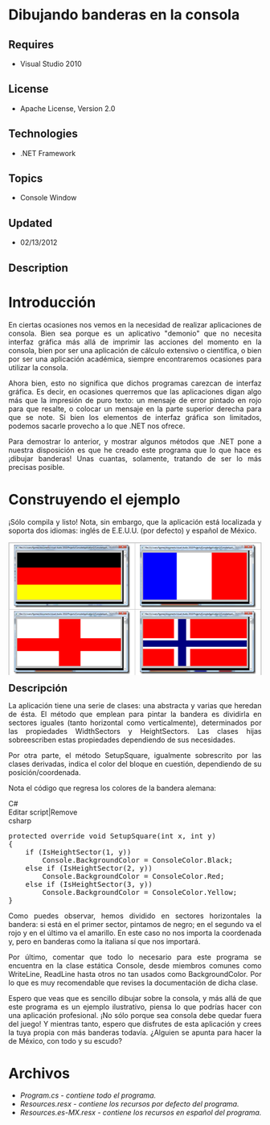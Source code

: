 # Dibujando banderas en la consola
## Requires
- Visual Studio 2010
## License
- Apache License, Version 2.0
## Technologies
- .NET Framework
## Topics
- Console Window
## Updated
- 02/13/2012
## Description

<h1>Introducci&oacute;n</h1>
<p style="text-align:justify">En ciertas ocasiones nos vemos en la necesidad de realizar aplicaciones de consola. Bien sea porque es un aplicativo &quot;demonio&quot; que no necesita interfaz gr&aacute;fica m&aacute;s all&aacute; de imprimir las acciones del momento
 en la consola, bien por ser una aplicaci&oacute;n de c&aacute;lculo extensivo o cient&iacute;fica, o bien por ser una aplicaci&oacute;n acad&eacute;mica, siempre encontraremos ocasiones para utilizar la consola.&nbsp;</p>
<p style="text-align:justify">Ahora bien, esto no significa que dichos programas carezcan de interfaz gr&aacute;fica. Es decir, en ocasiones querremos que las aplicaciones digan algo m&aacute;s que la impresi&oacute;n de puro texto: un mensaje de error pintado
 en rojo para que resalte, o colocar un mensaje en la parte superior derecha para que se note. Si bien los elementos de interfaz gr&aacute;fica son limitados, podemos sacarle provecho a lo que .NET nos ofrece.&nbsp;</p>
<p style="text-align:justify">Para demostrar lo anterior, y mostrar algunos m&eacute;todos que .NET pone a nuestra disposici&oacute;n es que he creado este programa que lo que hace es &iexcl;dibujar banderas! Unas cuantas, solamente, tratando de ser lo m&aacute;s
 precisas posible.</p>
<h1><span>Construyendo el ejemplo</span></h1>
<p style="text-align:justify">&iexcl;S&oacute;lo compila y listo! Nota, sin embargo, que la aplicaci&oacute;n est&aacute; localizada y soporta dos idiomas: ingl&eacute;s de E.E.U.U. (por defecto) y espa&ntilde;ol de M&eacute;xico.&nbsp;</p>
<p><img src="49356-flag.png" alt="" width="533" height="265" style="display:block; margin-left:auto; margin-right:auto"></p>
<p><span style="font-size:20px; font-weight:bold">Descripci&oacute;n</span></p>
<p style="text-align:justify">La aplicaci&oacute;n tiene una serie de clases: una abstracta y varias que heredan de &eacute;sta. El m&eacute;todo que emplean para pintar la bandera es dividirla en sectores iguales (tanto horizontal como verticalmente), determinados
 por las propiedades WidthSectors y HeightSectors. Las clases hijas sobreescriben estas propiedades dependiendo de sus necesidades.&nbsp;</p>
<p style="text-align:justify">Por otra parte, el m&eacute;todo SetupSquare, igualmente sobrescrito por las clases derivadas, indica el color del bloque en cuesti&oacute;n, dependiendo de su posici&oacute;n/coordenada.</p>
<p style="text-align:justify">Nota el c&oacute;digo que regresa los colores de la bandera alemana:</p>
<div class="scriptcode">
<div class="pluginEditHolder" pluginCommand="mceScriptCode">
<div class="title"><span>C#</span></div>
<div class="pluginLinkHolder"><span class="pluginEditHolderLink">Editar script</span>|<span class="pluginRemoveHolderLink">Remove</span></div>
<span class="hidden">csharp</span>

<div class="preview">
<pre class="csharp"><span class="cs__keyword">protected</span>&nbsp;<span class="cs__keyword">override</span>&nbsp;<span class="cs__keyword">void</span>&nbsp;SetupSquare(<span class="cs__keyword">int</span>&nbsp;x,&nbsp;<span class="cs__keyword">int</span>&nbsp;y)&nbsp;
{&nbsp;
&nbsp;&nbsp;&nbsp;&nbsp;<span class="cs__keyword">if</span>&nbsp;(IsHeightSector(<span class="cs__number">1</span>,&nbsp;y))&nbsp;
&nbsp;&nbsp;&nbsp;&nbsp;&nbsp;&nbsp;&nbsp;&nbsp;Console.BackgroundColor&nbsp;=&nbsp;ConsoleColor.Black;&nbsp;
&nbsp;&nbsp;&nbsp;&nbsp;<span class="cs__keyword">else</span>&nbsp;<span class="cs__keyword">if</span>&nbsp;(IsHeightSector(<span class="cs__number">2</span>,&nbsp;y))&nbsp;
&nbsp;&nbsp;&nbsp;&nbsp;&nbsp;&nbsp;&nbsp;&nbsp;Console.BackgroundColor&nbsp;=&nbsp;ConsoleColor.Red;&nbsp;
&nbsp;&nbsp;&nbsp;&nbsp;<span class="cs__keyword">else</span>&nbsp;<span class="cs__keyword">if</span>&nbsp;(IsHeightSector(<span class="cs__number">3</span>,&nbsp;y))&nbsp;
&nbsp;&nbsp;&nbsp;&nbsp;&nbsp;&nbsp;&nbsp;&nbsp;Console.BackgroundColor&nbsp;=&nbsp;ConsoleColor.Yellow;&nbsp;
}</pre>
</div>
</div>
</div>
<p style="text-align:justify">Como puedes observar, hemos dividido en sectores horizontales la bandera: si est&aacute; en el primer sector, pintamos de negro; en el segundo va el rojo y en el &uacute;ltimo va el amarillo. En este caso no nos importa la coordenada
 y, pero en banderas como la italiana s&iacute; que nos importar&aacute;.</p>
<p style="text-align:justify">Por &uacute;ltimo, comentar que todo lo necesario para este programa se encuentra en la clase est&aacute;tica Console, desde miembros comunes como WriteLine, ReadLine hasta otros no tan usados como BackgroundColor. Por lo que es
 muy recomendable que revises la documentaci&oacute;n de dicha clase.&nbsp;</p>
<p style="text-align:justify">Espero que veas que es sencillo dibujar sobre la consola, y m&aacute;s all&aacute; de que este programa es un ejemplo ilustrativo, piensa lo que podr&iacute;as hacer con una aplicaci&oacute;n profesional. &iexcl;No s&oacute;lo
 porque sea consola debe quedar fuera del juego! Y mientras tanto, espero que disfrutes de esta aplicaci&oacute;n y crees la tuya propia con m&aacute;s banderas todav&iacute;a. &iquest;Alguien se apunta para hacer la de M&eacute;xico, con todo y su escudo?</p>
<h1><span>Archivos</span></h1>
<ul>
<li><em>Program.cs - contiene todo el programa.</em> </li><li><em><em>Resources.resx - contiene los recursos por defecto del programa.</em></em>
</li><li><em><em>Resources.es-MX.resx - contiene los recursos en espa&ntilde;ol del programa.</em></em>
</li></ul>
